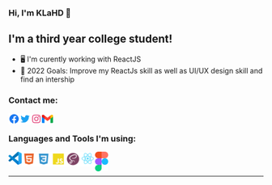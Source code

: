 ### Hi, I'm KLaHD 👋

## I'm a third year college student!

- 🖥️ I'm curently working with ReactJS
- 💯 2022 Goals: Improve my ReactJs skill as well as UI/UX design skill and find an intership

### Contact me:

[<img align="left" alt="KLaHD | facebook" width="22px" src="./assets/facebook-circle-logo-24.png" />][facebook]
[<img align="left" alt="KLaHD | Twitter" width="22px" src="./assets/twitter-logo-24.png" />][twitter]
[<img align="left" alt="KLaHD | Instagram" width="22px" src="assets/instagram-logo-24.png" />][instagram]
[<img align="left" alt="KLaHD | Gmail" width="22px" src="assets/gmail.png" />][email]

<br />

### Languages and Tools I'm using:

<img align="left" src="./assets/vscode.png" alt="VSCODE" width="26px">
<img align="left" alt="HTML5" width="29px" src="./assets/html5-logo-24.png" />
<img align="left" alt="CSS3" width="29px" src="./assets/css3-logo-24.png" />
<img align="left" alt="JavaScript" width="29px" src="./assets/javascript-logo-24.png" />
<img align="left" alt="Sass" width="29px" src="./assets/sass-logo-24.png" />
<img align="left" alt="ReactJS" width="29px" src="./assets/react-logo-24.png" />
<img align="left" alt="Figma" width="26px" src="./assets/figma_logo.png" />

<br />
<br />

---

[facebook]: https://www.facebook.com/dangkhoa.langhuynh/
[twitter]: https://twitter.com/LangHuynhDangK2
[instagram]: https://www.instagram.com/dangkhoalanghuynh/
[email]: tkhoa882@gmail.com
